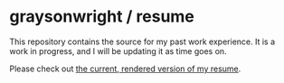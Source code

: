 # graysonwright / resume

This repository contains the source for my past work experience.
It is a work in progress, and I will be updating it as time goes on.

Please check out [the current, rendered version of my resume](https://rawgithub.com/graysonwright/resume/master/resume.html).
